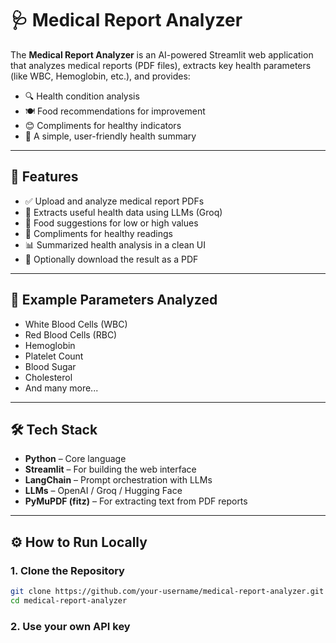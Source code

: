 # 🩺 Medical Report Analyzer

The **Medical Report Analyzer** is an AI-powered Streamlit web application that analyzes medical reports (PDF files), extracts key health parameters (like WBC, Hemoglobin, etc.), and provides:

- 🔍 Health condition analysis  
- 🍽️ Food recommendations for improvement  
- 😊 Compliments for healthy indicators  
- 📄 A simple, user-friendly health summary

---

## 🚀 Features

- ✅ Upload and analyze medical report PDFs
- 🧠 Extracts useful health data using LLMs (Groq)
- 🍎 Food suggestions for low or high values
- 🙌 Compliments for healthy readings
- 📊 Summarized health analysis in a clean UI
- 💾 Optionally download the result as a PDF

---

## 📁 Example Parameters Analyzed

- White Blood Cells (WBC)  
- Red Blood Cells (RBC)  
- Hemoglobin  
- Platelet Count  
- Blood Sugar  
- Cholesterol  
- And many more...

---

## 🛠 Tech Stack

- **Python** – Core language  
- **Streamlit** – For building the web interface  
- **LangChain** – Prompt orchestration with LLMs  
- **LLMs** – OpenAI / Groq / Hugging Face  
- **PyMuPDF (fitz)** – For extracting text from PDF reports  

---

## ⚙️ How to Run Locally

### 1. Clone the Repository 
```bash
git clone https://github.com/your-username/medical-report-analyzer.git
cd medical-report-analyzer
```
### 2. Use your own API key

